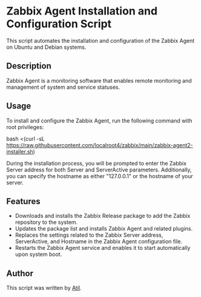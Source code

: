 # Zabbix Agent Installation and Configuration Script

This script automates the installation and configuration of the Zabbix Agent on Ubuntu and Debian systems.

## Description

Zabbix Agent is a monitoring software that enables remote monitoring and management of system and service statuses.

## Usage

To install and configure the Zabbix Agent, run the following command with root privileges:

bash <(curl -sL https://raw.githubusercontent.com/localroot4/zabbix/main/zabbix-agent2-installer.sh)

During the installation process, you will be prompted to enter the Zabbix Server address for both Server and ServerActive parameters. Additionally, you can specify the hostname as either "127.0.0.1" or the hostname of your server.

## Features

- Downloads and installs the Zabbix Release package to add the Zabbix repository to the system.
- Updates the package list and installs Zabbix Agent and related plugins.
- Replaces the settings related to the Zabbix Server address, ServerActive, and Hostname in the Zabbix Agent configuration file.
- Restarts the Zabbix Agent service and enables it to start automatically upon system boot.

## Author

This script was written by [Atil](https://atil.ir).

